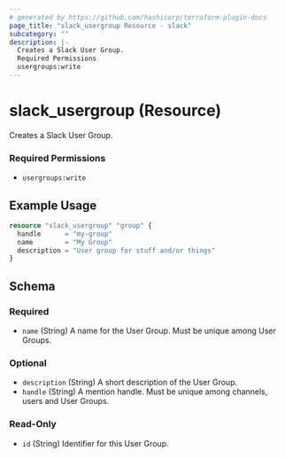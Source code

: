 ```yaml
---
# generated by https://github.com/hashicorp/terraform-plugin-docs
page_title: "slack_usergroup Resource - slack"
subcategory: ""
description: |-
  Creates a Slack User Group.
  Required Permissions
  usergroups:write
---
```


# slack_usergroup (Resource)

Creates a Slack User Group.
### Required Permissions
- `usergroups:write`

## Example Usage

```terraform
resource "slack_usergroup" "group" {
  handle      = "my-group"
  name        = "My Group"
  description = "User group for stuff and/or things"
}
```

<!-- schema generated by tfplugindocs -->
## Schema

### Required

- `name` (String) A name for the User Group. Must be unique among User Groups.

### Optional

- `description` (String) A short description of the User Group.
- `handle` (String) A mention handle. Must be unique among channels, users and User Groups.

### Read-Only

- `id` (String) Identifier for this User Group.
